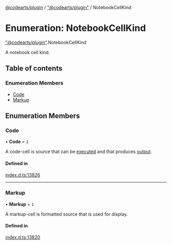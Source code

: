 [@codearts/plugin](../README.md) / ["@codearts/plugin"](../modules/_codearts_plugin_.md) / NotebookCellKind

# Enumeration: NotebookCellKind

["@codearts/plugin"](../modules/_codearts_plugin_.md).NotebookCellKind

A notebook cell kind.

## Table of contents

### Enumeration Members

- [Code](codearts_plugin_.NotebookCellKind.md#code)
- [Markup](codearts_plugin_.NotebookCellKind.md#markup)

## Enumeration Members

### Code

• **Code** = ``2``

A code-cell is source that can be [executed](../interfaces/codearts_plugin_.NotebookController.md) and that
produces [output](../classes/codearts_plugin_.NotebookCellOutput.md).

#### Defined in

[index.d.ts:13826](https://github.com/xyz-fish/cloudide-plugin-api/blob/9927cd6/index.d.ts#L13826)

___

### Markup

• **Markup** = ``1``

A markup-cell is formatted source that is used for display.

#### Defined in

[index.d.ts:13820](https://github.com/xyz-fish/cloudide-plugin-api/blob/9927cd6/index.d.ts#L13820)
